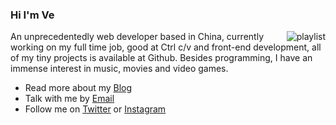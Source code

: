 ### Hi I'm Ve

<img align="right" src="https://spotify-recently-played-readme.vercel.app/api?user=y7gz8lwt4xlg296t6u4e73gjg&count=3" alt="playlist"/>

An unprecedentedly web developer based in China, currently working on my full time job, good at Ctrl c/v and front-end development, all of my tiny projects is available at Github. Besides programming, I have an immense interest in music, movies and video games.

- Read more about my [Blog](https://bouquetrender.github.io/)
- Talk with me by [Email](mailto:bouquetrender@gmail.com)
- Follow me on [Twitter](https://twitter.com/bouquetrender) or [Instagram](https://instagram.com/bouquetrender)
